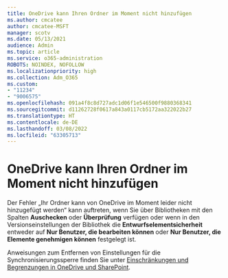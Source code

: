 ```yaml
---
title: OneDrive kann Ihren Ordner im Moment nicht hinzufügen
ms.author: cmcatee
author: cmcatee-MSFT
manager: scotv
ms.date: 05/13/2021
audience: Admin
ms.topic: article
ms.service: o365-administration
ROBOTS: NOINDEX, NOFOLLOW
ms.localizationpriority: high
ms.collection: Adm_O365
ms.custom:
- "11234"
- "9006575"
ms.openlocfilehash: 091a4f8c8d727adc1d06f1e546500f9880368341
ms.sourcegitcommit: d11262728f0617a843a0117cb5172aa322022b27
ms.translationtype: HT
ms.contentlocale: de-DE
ms.lasthandoff: 03/08/2022
ms.locfileid: "63305713"
---
```

# <a name="onedrive-cant-add-your-folder-right-now"></a>OneDrive kann Ihren Ordner im Moment nicht hinzufügen

Der Fehler „Ihr Ordner kann von OneDrive im Moment leider nicht hinzugefügt werden“ kann auftreten, wenn Sie über Bibliotheken mit den Spalten **Auschecken** oder **Überprüfung** verfügen oder wenn in den Versionseinstellungen der Bibliothek die **Entwurfselementsicherheit** entweder auf **Nur Benutzer, die bearbeiten können** oder **Nur Benutzer, die Elemente genehmigen können** festgelegt ist. 

Anweisungen zum Entfernen von Einstellungen für die Synchronisierungssperre finden Sie unter [Einschränkungen und Begrenzungen in OneDrive und SharePoint](https://support.microsoft.com/office/64883a5d-228e-48f5-b3d2-eb39e07630fa).

